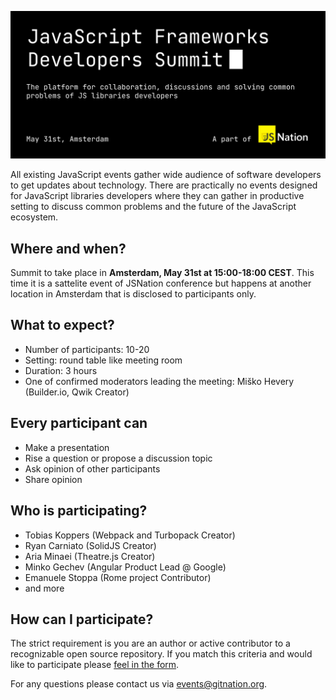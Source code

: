 ![JavaScript Frameworks Developers Summit](./header.gif?raw=true)

All existing JavaScript events gather wide audience of software developers to get updates about technology. There are practically no events designed for JavaScript libraries developers where they can gather in productive setting to discuss common problems and the future of the JavaScript ecosystem.

## Where and when?

Summit to take place in **Amsterdam, May 31st at 15:00-18:00 CEST**. This time it is a sattelite event of JSNation conference but happens at another location in Amsterdam that is disclosed to participants only.

## What to expect?

- Number of participants: 10-20
- Setting: round table like meeting room
- Duration: 3 hours
- One of confirmed moderators leading the meeting: Miško Hevery (Builder.io, Qwik Creator)

## Every participant can
- Make a presentation
- Rise a question or propose a discussion topic
- Ask opinion of other participants
- Share opinion

## Who is participating?

 - Tobias Koppers (Webpack and Turbopack Creator)
 - Ryan Carniato (SolidJS Creator)
 - Aria Minaei (Theatre.js Creator)
 - Minko Gechev (Angular Product Lead @ Google)
 - Emanuele Stoppa (Rome project Contributor)
 - and more

## How can I participate?

The strict requirement is you are an author or active contributor to a recognizable open source repository. If you match this criteria and would like to participate please [feel in the form](https://forms.gle/iUPzEvDo6McDcUTe8). 

For any questions please contact us via events@gitnation.org.
